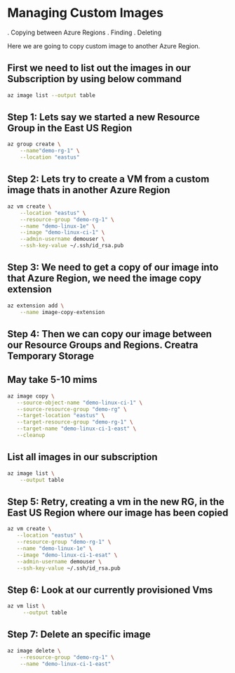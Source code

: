 # Managing Custom Images

. Copying between Azure Regions
. Finding
. Deleting

Here we are going to copy custom image to another Azure Region.

## First we need to list out the images in our Subscription by using below command

```sh
az image list --output table
```

## Step 1: Lets say we started a new Resource Group in the East US Region

```sh
az group create \
    --name"demo-rg-1" \
    --location "eastus"
```

## Step 2: Lets try to create a VM from a custom image thats in another Azure Region

```sh
az vm create \
    --location "eastus" \
    --resource-group "demo-rg-1" \
    --name "demo-linux-1e" \
    --image "demo-linux-ci-1" \
    --admin-username demouser \
    --ssh-key-value ~/.ssh/id_rsa.pub
```

## Step 3: We need to get a copy of our image into that Azure Region, we need the image copy extension

```sh
az extension add \
    --name image-copy-extension
```

## Step 4: Then we can copy our image between our Resource Groups and Regions. Creatra Temporary Storage

## May take 5-10 mims

```sh
az image copy \
   --source-object-name "demo-linux-ci-1" \
   --source-resource-group "demo-rg" \
   --target-location "eastus" \
   --target-resource-group "demo-rg-1" \
   --target-name "demo-linux-ci-1-east" \
   --cleanup
```

## List all images in our subscription

```sh
az image list \
    --output table
```

## Step 5: Retry, creating a vm in the new RG, in the East US Region where our image has been copied

```sh
az vm create \
   --location "eastus" \
   --resource-group "demo-rg-1" \
   --name "demo-linux-1e" \
   --image "demo-linux-ci-1-esat" \
   --admin-username demouser \
   --ssh-key-value ~/.ssh/id_rsa.pub
```

## Step 6: Look at our currently provisioned Vms

```sh
az vm list \
     --output table
```

## Step 7: Delete an specific image

```sh
az image delete \
    --resource-group "demo-rg-1" \
    --name "demo-linux-ci-1-east"
```
